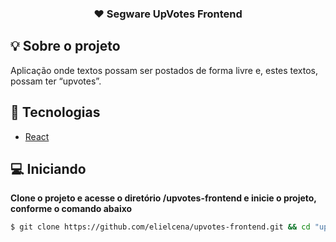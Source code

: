 <h3 align="center">
  ♥️ Segware UpVotes Frontend
</h3>

## :bulb: Sobre o projeto
Aplicação onde textos possam ser postados de forma livre e, estes textos, possam ter “upvotes”.

## 🚀 Tecnologias

- [React](https://pt-br.reactjs.org/docs/getting-started.html)

## 💻 Iniciando

**Clone o projeto e acesse o diretório /upvotes-frontend e inicie o projeto, conforme o comando abaixo**

```bash
$ git clone https://github.com/elielcena/upvotes-frontend.git && cd "upvotes-frontend" && yarn start
```

